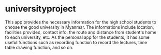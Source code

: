 # universityproject
This app provides the necessary information for the high school students to choose the good university in Myanmar. 
The informations include location, facilities provided, contact info, the route and distance from student's home to each university, etc.
As the personal app for the students, it has some useful functions such as recording function to record the lectures, time table drawing function, and so on.
